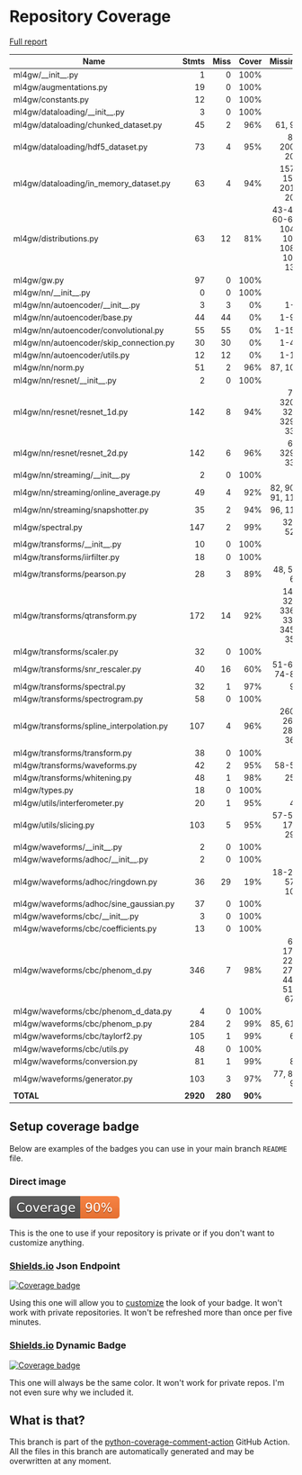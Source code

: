 # Repository Coverage

[Full report](https://htmlpreview.github.io/?https://github.com/wbenoit26/ml4gw/blob/python-coverage-comment-action-data/htmlcov/index.html)

| Name                                      |    Stmts |     Miss |   Cover |   Missing |
|------------------------------------------ | -------: | -------: | ------: | --------: |
| ml4gw/\_\_init\_\_.py                     |        1 |        0 |    100% |           |
| ml4gw/augmentations.py                    |       19 |        0 |    100% |           |
| ml4gw/constants.py                        |       12 |        0 |    100% |           |
| ml4gw/dataloading/\_\_init\_\_.py         |        3 |        0 |    100% |           |
| ml4gw/dataloading/chunked\_dataset.py     |       45 |        2 |     96% |    61, 96 |
| ml4gw/dataloading/hdf5\_dataset.py        |       73 |        4 |     95% |89, 200-204 |
| ml4gw/dataloading/in\_memory\_dataset.py  |       63 |        4 |     94% |157-158, 201-202 |
| ml4gw/distributions.py                    |       63 |       12 |     81% |43-45, 60-66, 104-105, 108-109, 138 |
| ml4gw/gw.py                               |       97 |        0 |    100% |           |
| ml4gw/nn/\_\_init\_\_.py                  |        0 |        0 |    100% |           |
| ml4gw/nn/autoencoder/\_\_init\_\_.py      |        3 |        3 |      0% |       1-3 |
| ml4gw/nn/autoencoder/base.py              |       44 |       44 |      0% |      1-94 |
| ml4gw/nn/autoencoder/convolutional.py     |       55 |       55 |      0% |     1-159 |
| ml4gw/nn/autoencoder/skip\_connection.py  |       30 |       30 |      0% |      1-47 |
| ml4gw/nn/autoencoder/utils.py             |       12 |       12 |      0% |      1-15 |
| ml4gw/nn/norm.py                          |       51 |        2 |     96% |   87, 106 |
| ml4gw/nn/resnet/\_\_init\_\_.py           |        2 |        0 |    100% |           |
| ml4gw/nn/resnet/resnet\_1d.py             |      142 |        8 |     94% |71, 320-321, 329-333 |
| ml4gw/nn/resnet/resnet\_2d.py             |      142 |        6 |     96% |68, 329-333 |
| ml4gw/nn/streaming/\_\_init\_\_.py        |        2 |        0 |    100% |           |
| ml4gw/nn/streaming/online\_average.py     |       49 |        4 |     92% |82, 90-91, 115 |
| ml4gw/nn/streaming/snapshotter.py         |       35 |        2 |     94% |   96, 110 |
| ml4gw/spectral.py                         |      147 |        2 |     99% |  324, 524 |
| ml4gw/transforms/\_\_init\_\_.py          |       10 |        0 |    100% |           |
| ml4gw/transforms/iirfilter.py             |       18 |        0 |    100% |           |
| ml4gw/transforms/pearson.py               |       28 |        3 |     89% |48, 53, 60 |
| ml4gw/transforms/qtransform.py            |      172 |       14 |     92% |149, 328, 336-338, 345-354 |
| ml4gw/transforms/scaler.py                |       32 |        0 |    100% |           |
| ml4gw/transforms/snr\_rescaler.py         |       40 |       16 |     60% |51-67, 74-88 |
| ml4gw/transforms/spectral.py              |       32 |        1 |     97% |        95 |
| ml4gw/transforms/spectrogram.py           |       58 |        0 |    100% |           |
| ml4gw/transforms/spline\_interpolation.py |      107 |        4 |     96% |260-262, 284, 363 |
| ml4gw/transforms/transform.py             |       38 |        0 |    100% |           |
| ml4gw/transforms/waveforms.py             |       42 |        2 |     95% |     58-59 |
| ml4gw/transforms/whitening.py             |       48 |        1 |     98% |       258 |
| ml4gw/types.py                            |       18 |        0 |    100% |           |
| ml4gw/utils/interferometer.py             |       20 |        1 |     95% |        45 |
| ml4gw/utils/slicing.py                    |      103 |        5 |     95% |57-59, 173, 294 |
| ml4gw/waveforms/\_\_init\_\_.py           |        2 |        0 |    100% |           |
| ml4gw/waveforms/adhoc/\_\_init\_\_.py     |        2 |        0 |    100% |           |
| ml4gw/waveforms/adhoc/ringdown.py         |       36 |       29 |     19% |18-25, 57-109 |
| ml4gw/waveforms/adhoc/sine\_gaussian.py   |       37 |        0 |    100% |           |
| ml4gw/waveforms/cbc/\_\_init\_\_.py       |        3 |        0 |    100% |           |
| ml4gw/waveforms/cbc/coefficients.py       |       13 |        0 |    100% |           |
| ml4gw/waveforms/cbc/phenom\_d.py          |      346 |        7 |     98% |66, 178, 229, 278, 440, 517, 672 |
| ml4gw/waveforms/cbc/phenom\_d\_data.py    |        4 |        0 |    100% |           |
| ml4gw/waveforms/cbc/phenom\_p.py          |      284 |        2 |     99% |   85, 619 |
| ml4gw/waveforms/cbc/taylorf2.py           |      105 |        1 |     99% |        64 |
| ml4gw/waveforms/cbc/utils.py              |       48 |        0 |    100% |           |
| ml4gw/waveforms/conversion.py             |       81 |        1 |     99% |        87 |
| ml4gw/waveforms/generator.py              |      103 |        3 |     97% |77, 86, 90 |
|                                 **TOTAL** | **2920** |  **280** | **90%** |           |


## Setup coverage badge

Below are examples of the badges you can use in your main branch `README` file.

### Direct image

[![Coverage badge](https://raw.githubusercontent.com/wbenoit26/ml4gw/python-coverage-comment-action-data/badge.svg)](https://htmlpreview.github.io/?https://github.com/wbenoit26/ml4gw/blob/python-coverage-comment-action-data/htmlcov/index.html)

This is the one to use if your repository is private or if you don't want to customize anything.

### [Shields.io](https://shields.io) Json Endpoint

[![Coverage badge](https://img.shields.io/endpoint?url=https://raw.githubusercontent.com/wbenoit26/ml4gw/python-coverage-comment-action-data/endpoint.json)](https://htmlpreview.github.io/?https://github.com/wbenoit26/ml4gw/blob/python-coverage-comment-action-data/htmlcov/index.html)

Using this one will allow you to [customize](https://shields.io/endpoint) the look of your badge.
It won't work with private repositories. It won't be refreshed more than once per five minutes.

### [Shields.io](https://shields.io) Dynamic Badge

[![Coverage badge](https://img.shields.io/badge/dynamic/json?color=brightgreen&label=coverage&query=%24.message&url=https%3A%2F%2Fraw.githubusercontent.com%2Fwbenoit26%2Fml4gw%2Fpython-coverage-comment-action-data%2Fendpoint.json)](https://htmlpreview.github.io/?https://github.com/wbenoit26/ml4gw/blob/python-coverage-comment-action-data/htmlcov/index.html)

This one will always be the same color. It won't work for private repos. I'm not even sure why we included it.

## What is that?

This branch is part of the
[python-coverage-comment-action](https://github.com/marketplace/actions/python-coverage-comment)
GitHub Action. All the files in this branch are automatically generated and may be
overwritten at any moment.